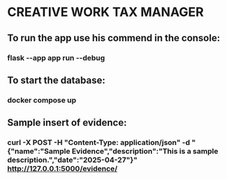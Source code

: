 # CREATIVE WORK TAX MANAGER
## To run the app use his commend in the console:
### flask --app app run --debug

## To start the database:
### docker compose up 

## Sample insert of evidence: 
### curl -X POST -H "Content-Type: application/json" -d "{\"name\":\"Sample Evidence\",\"description\":\"This is a sample description.\",\"date\":\"2025-04-27\"}" http://127.0.0.1:5000/evidence/